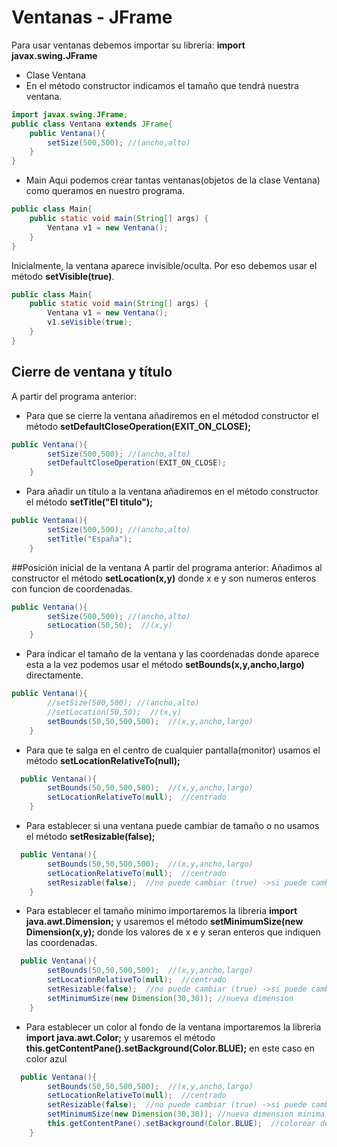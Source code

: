 # Ventanas - JFrame
Para usar ventanas debemos importar su libreria: **import javax.swing.JFrame**
- Clase Ventana
- En el método constructor indicamos el tamaño que tendrá nuestra ventana.
```java
import javax.swing.JFrame;
public class Ventana extends JFrame{
    public Ventana(){
        setSize(500,500); //(ancho,alto)
    }
}
```
- Main
Aqui podemos crear tantas ventanas(objetos de la clase Ventana) como queramos en nuestro programa.
```java
public class Main{
    public static void main(String[] args) {
        Ventana v1 = new Ventana();
    }
}
```
Inicialmente, la ventana aparece invisible/oculta. Por eso debemos usar el método **setVisible(true)**.
```java
public class Main{
    public static void main(String[] args) {
        Ventana v1 = new Ventana();
        v1.seVisible(true);
    }
}
```
## Cierre de ventana y título
A partir del programa anterior:
- Para que se cierre la ventana añadiremos en el métodod constructor el método **setDefaultCloseOperation(EXIT_ON_CLOSE);**
```java
public Ventana(){
        setSize(500,500); //(ancho,alto)
        setDefaultCloseOperation(EXIT_ON_CLOSE);
    }
```
- Para añadir un título a la ventana añadiremos en el método constructor el método **setTitle("El titulo");**
```java
public Ventana(){
        setSize(500,500); //(ancho,alto)
        setTitle("España");
    }
```
##Posición inicial de la ventana
A partir del programa anterior:
Añadimos al constructor el método **setLocation(x,y)** donde x e y son numeros enteros con funcion de coordenadas.
```java
public Ventana(){
        setSize(500,500); //(ancho,alto)
        setLocation(50,50);  //(x,y)
    }
```
- Para indicar el tamaño de la ventana y las coordenadas donde aparece esta a la vez podemos usar el método **setBounds(x,y,ancho,largo)** directamente.
```java
public Ventana(){
        //setSize(500,500); //(ancho,alto)
        //setLocation(50,50);  //(x,y)
        setBounds(50,50,500,500);  //(x,y,ancho,largo)
    }
```
- Para que te salga en el centro de cualquier pantalla(monitor) usamos el método **setLocationRelativeTo(null);**
```java
  public Ventana(){
        setBounds(50,50,500,500);  //(x,y,ancho,largo)
        setLocationRelativeTo(null);  //centrado
    }
```
- Para establecer si una ventana puede cambiar de tamaño o no usamos el método **setResizable(false);**
```java
  public Ventana(){
        setBounds(50,50,500,500);  //(x,y,ancho,largo)
        setLocationRelativeTo(null);  //centrado
        setResizable(false);  //no puede cambiar (true) ->si puede cambiar (-)
    }
```
- Para establecer el tamaño mínimo importaremos la libreria **import java.awt.Dimension;** y usaremos el método **setMinimumSize(new Dimension(x,y);** donde los valores de x e y seran enteros que
  indiquen las coordenadas.
```java
  public Ventana(){
        setBounds(50,50,500,500);  //(x,y,ancho,largo)
        setLocationRelativeTo(null);  //centrado
        setResizable(false);  //no puede cambiar (true) ->si puede cambiar (-)
        setMinimumSize(new Dimension(30,30)); //nueva dimension
    }
```
- Para establecer un color al fondo de la ventana importaremos la libreria **import java.awt.Color;** y usaremos el método **this.getContentPane().setBackground(Color.BLUE);**
en este caso en color azul
```java
  public Ventana(){
        setBounds(50,50,500,500);  //(x,y,ancho,largo)
        setLocationRelativeTo(null);  //centrado
        setResizable(false);  //no puede cambiar (true) ->si puede cambiar (-)
        setMinimumSize(new Dimension(30,30)); //nueva dimension minima
        this.getContentPane().setBackground(Color.BLUE);  //colorear de azul
    }
```

  
